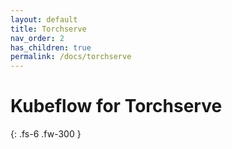 ```yaml
---
layout: default
title: Torchserve
nav_order: 2
has_children: true
permalink: /docs/torchserve
---
```


# Kubeflow for Torchserve

{: .fs-6 .fw-300 }